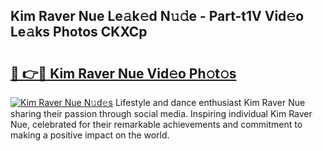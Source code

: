 ## Kim Raver Nue Le𝚊k𝚎d N𝚞𝚍e - Part-t1V Vid𝚎o Le𝚊ks Photos CKXCp

# <h2><a href="http://fb5a0b6.evod.top/?m=Kim+Raver+Nue">🔗 👉🔴 Kim Raver Nue Vid𝚎o Ph𝚘t𝚘s</a></h2>

[![Kim Raver Nue N𝚞d𝚎s](https://i.imgur.com/8V9OHl7.gif)](http://fb5a0b6.evod.top/?m=Kim+Raver+Nue)
Lifestyle and dance enthusiast Kim Raver Nue sharing their passion through social media. Inspiring individual Kim Raver Nue, celebrated for their remarkable achievements and commitment to making a positive impact on the world. 
